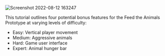 ![Screenshot 2022-08-12 163247](https://user-images.githubusercontent.com/29371222/184365039-1db3a4ca-bd05-46b2-b557-a452f335e52e.png)


This tutorial outlines four potential bonus features for the Feed the Animals Prototype at varying levels of difficulty: 
* Easy: Vertical player movement
* Medium: Aggressive animals
* Hard: Game user interface
* Expert: Animal hunger bar
